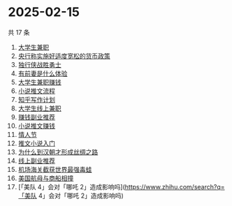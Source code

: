 # 2025-02-15

共 17 条

<!-- BEGIN ZHIHUSEARCH -->
<!-- 最后更新时间 Sat Feb 15 2025 23:19:58 GMT+0800 (China Standard Time) -->
1. [大学生兼职](https://www.zhihu.com/search?q=大学生兼职)
1. [央行称实施好适度宽松的货币政策](https://www.zhihu.com/search?q=央行称实施好适度宽松的货币政策)
1. [独行侠战胜勇士](https://www.zhihu.com/search?q=独行侠战胜勇士)
1. [有前妻是什么体验](https://www.zhihu.com/search?q=有前妻是什么体验)
1. [大学生兼职赚钱](https://www.zhihu.com/search?q=大学生兼职赚钱)
1. [小说推文流程](https://www.zhihu.com/search?q=小说推文流程)
1. [知乎写作计划](https://www.zhihu.com/search?q=知乎写作计划)
1. [大学生线上兼职](https://www.zhihu.com/search?q=大学生线上兼职)
1. [赚钱副业推荐](https://www.zhihu.com/search?q=赚钱副业推荐)
1. [小说推文赚钱](https://www.zhihu.com/search?q=小说推文赚钱)
1. [情人节](https://www.zhihu.com/search?q=情人节)
1. [推文小说入门](https://www.zhihu.com/search?q=推文小说入门)
1. [为什么到汉朝才形成丝绸之路](https://www.zhihu.com/search?q=为什么到汉朝才形成丝绸之路)
1. [线上副业推荐](https://www.zhihu.com/search?q=线上副业推荐)
1. [机场海关截获世界最强毒蛙](https://www.zhihu.com/search?q=机场海关截获世界最强毒蛙)
1. [美国航母与商船相撞](https://www.zhihu.com/search?q=美国航母与商船相撞)
1. [「美队 4」会对「哪吒 2」造成影响吗](https://www.zhihu.com/search?q=「美队 4」会对「哪吒 2」造成影响吗)
<!-- END ZHIHUSEARCH -->
